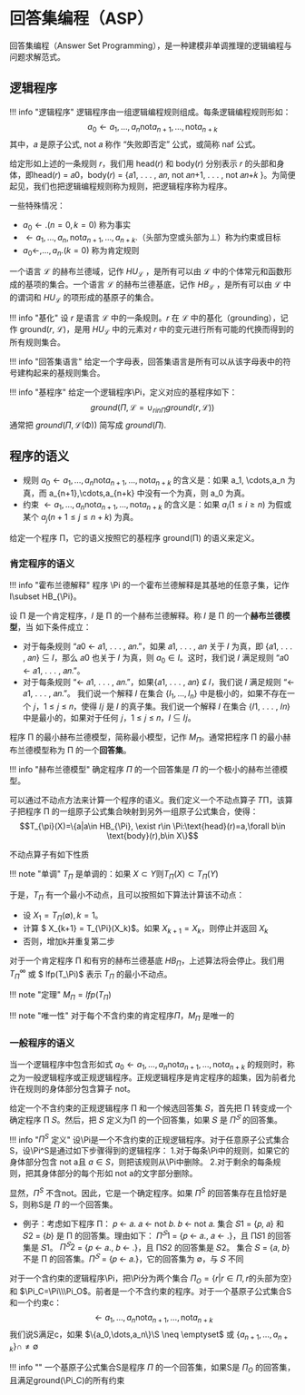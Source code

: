 # 回答集编程（ASP）

回答集编程（Answer Set Programming），是一种建模非单调推理的逻辑编程与问题求解范式。

## 逻辑程序

!!! info "逻辑程序"
    逻辑程序由一组逻辑编程规则组成。每条逻辑编程规则形如：
    $$a_0\leftarrow a_1,\dots,a_n \text{not} a_{n+1},\dots, \text{not} a_{n+k}$$
    其中，𝑎 是原子公式, not 𝑎 称作 “失败即否定” 公式，或简称 naf 公式。

给定形如上述的一条规则 𝑟，我们用 head(𝑟) 和 body(𝑟) 分别表示 𝑟 的头部和身体，即head(𝑟) = 𝑎0，body(𝑟) = {𝑎1, . . . , 𝑎𝑛, not 𝑎𝑛+1, . . . , not 𝑎𝑛+𝑘 }。为简便起见，我们也把逻辑编程规则称为规则，把逻辑程序称为程序。

一些特殊情况：

- $a_0\leftarrow.(n=0,k=0)$ 称为事实
- $\leftarrow a_1,\dots,a_n,\text{not}a_{n+1},\dots,a_{n+k}.$（头部为空或头部为$\bot$）称为约束或目标
- $a_0\leftarrow,\dots,a_n.(k=0)$ 称为肯定规则

一个语言 $\mathcal{L}$ 的赫布兰德域，记作 $HU_{\mathcal{L}}$ ，是所有可以由 $\mathcal{L}$ 中的个体常元和函数形成的基项的集合。一个语言 $\mathcal{L}$ 的赫布兰德基底，记作 $HB_{\mathcal{L}}$ ，是所有可以由 $\mathcal{L}$ 中的谓词和 $HU_{\mathcal{L}}$ 的项形成的基原子的集合。


!!! info "基化"
    设 $r$ 是语言 $\mathcal{L}$ 中的一条规则。𝑟 在 $\mathcal{L}$ 中的基化（grounding），记作 ground(𝑟, $\mathcal{L}$)，是用 $HU_{\mathcal{L}}$ 中的元素对 𝑟 中的变元进行所有可能的代换而得到的所有规则集合。


!!! info "回答集语言"
    给定一个字母表，回答集语言是所有可以从该字母表中的符号建构起来的基规则集合。

!!! info "基程序"
    给定一个逻辑程序\Pi，定义对应的基程序如下：
    $$ground(\Pi,\mathcal{L} = \cup_{r in \Pi} ground(r, \mathcal{L}))$$
    通常把 $ground(\Pi,\mathcal{L(\Phi)})$ 简写成 $ground(\Pi)$.



## 程序的语义

- 规则 $a_0\leftarrow a_1,\dots,a_n \text{not} a_{n+1},\dots, \text{not} a_{n+k}$ 的含义是：如果 a_1, \cdots,a_n 为真，而 a_{n+1},\cdots,a_{n+k} 中没有一个为真，则 a_0 为真。
- 约束 $\leftarrow a_1,\dots,a_n \text{not} a_{n+1},\dots, \text{not} a_{n+k}$ 的含义是：如果 $a_i(1\leq i \geq n)$ 为假或某个 $a_j(n+1\leq j \leq n+k)$ 为真。

给定一个程序 Π，它的语义按照它的基程序 ground(Π) 的语义来定义。

### 肯定程序的语义

!!! info "霍布兰德解释"
    程序 \Pi 的一个霍布兰德解释是其基地的任意子集，记作 I\subset HB_{\Pi}。

设 Π 是一个肯定程序，𝐼 是 Π 的一个赫布兰德解释。称 𝐼 是 Π 的一个**赫布兰德模型**，当
如下条件成立：
- 对于每条规则 “𝑎0 ← 𝑎1, . . . , 𝑎𝑛.”，如果 𝑎1, . . . , 𝑎𝑛 关于 𝐼 为真，即 {𝑎1, . . . , 𝑎𝑛} ⊆ 𝐼，那么 𝑎0 也关于 𝐼 为真，则 $a_0\in I$。这时，我们说 𝐼 满足规则 “𝑎0 ← 𝑎1, . . . , 𝑎𝑛.”。
- 对于每条规则 “← 𝑎1, . . . , 𝑎𝑛.”，如果{𝑎1, . . . , 𝑎𝑛} ⊈ 𝐼，我们说 𝐼 满足规则 “← 𝑎1, . . . , 𝑎𝑛.”。
我们说一个解释 𝐼 在集合 $\{I_1,\dots,I_n\}$ 中是极小的，如果不存在一个 𝑗，1 ≤ 𝑗 ≤ 𝑛，使得 𝐼𝑗 是 𝐼 的真子集。我们说一个解释 𝐼 在集合 {𝐼1, . . . , 𝐼𝑛} 中是最小的，如果对于任何 𝑗，1 ≤ 𝑗 ≤ 𝑛，𝐼 ⊆ 𝐼𝑗。

程序 Π 的最小赫布兰德模型，简称最小模型，记作 $M_{\Pi}$。通常把程序 Π 的最小赫布兰德模型称为 Π 的一个**回答集**。

!!! info "赫布兰德模型"
    确定程序 $\Pi$ 的一个回答集是 $\Pi$ 的一个极小的赫布兰德模型。

可以通过不动点方法来计算一个程序的语义。我们定义一个不动点算子 𝑇Π，该算子把程序 Π 的一组原子公式集合映射到另外一组原子公式集合，使得：
$$T_{\pi}(X)=\{a|a\in HB_{\Pi}, \exist r\in \Pi:\text{head}(r)=a,\forall b\in \text{body}(r),b\in X\}$$

不动点算子有如下性质

!!! note "单调"
    $T_\Pi$ 是单调的：如果 $X\subset Y\text{则}T_\Pi(X)\subset T_\Pi(Y)$

于是，$T_\Pi$ 有一个最小不动点，且可以按照如下算法计算该不动点：
- 设 $X_1=T_\Pi(\emptyset), k=1$。
- 计算 $ X_{k+1} = T_{\Pi}(X_k)$。如果 $X_{k+1}=X_k$，则停止并返回 $X_k$
- 否则，增加k并重复第二步

对于一个肯定程序 Π 和有穷的赫布兰德基底 $HB_\Pi$，上述算法将会停止。我们用 $T_\Pi^\infty$ 或 $ lfp(T_\Pi)$ 表示 $T_\Pi$ 的最小不动点。

!!! note "定理"
    $M_\Pi = lfp(T_\Pi)$

!!! note "唯一性"
    对于每个不含约束的肯定程序$\Pi$，$M_\Pi$ 是唯一的


### 一般程序的语义

当一个逻辑程序中包含形如式 $a_0\leftarrow a_1,\dots,a_n \text{not} a_{n+1},\dots, \text{not} a_{n+k}$ 的规则时，称之为一般逻辑程序或正规逻辑程序。正规逻辑程序是肯定程序的超集，因为前者允许在规则的身体部分包含算子 not。

给定一个不含约束的正规逻辑程序 Π 和一个候选回答集 𝑆，首先把 Π 转变成一个确定程序 Π
𝑆。然后，把 𝑆 定义为Π 的一个回答集，如果 𝑆 是 $Π^𝑆$ 的回答集。

!!! info "$\Pi^S$ 定义"
    设\Pi是一个不含约束的正规逻辑程序。对于任意原子公式集合S，设\Pi^S是通过如下步骤得到的逻辑程序：
    1.对于每条\Pi中的规则，如果它的身体部分包含 not a且 $a\in S$，则把该规则从\Pi中删除。
    2.对于剩余的每条规则，把其身体部分的每个形如 not a的文字部分删除。

显然，$\Pi^S$ 不含not。因此，它是一个确定程序。如果 $\Pi^S$ 的回答集存在且恰好是S，则称S是 $\Pi$ 的一个回答集。

- 例子：考虑如下程序 Π：
𝑝 ← 𝑎.
𝑎 ← not 𝑏.
𝑏 ← not 𝑎.
集合 𝑆1 = {𝑝, 𝑎} 和 𝑆2 = {𝑏} 是 Π 的回答集。理由如下：
$Π^𝑆1$ = {𝑝 ← 𝑎., 𝑎 ← .}，且 Π𝑆1 的回答集是 𝑆1。
$Π^𝑆2$ = {𝑝 ← 𝑎., 𝑏 ← .}，且 Π𝑆2 的回答集是 𝑆2。
集合 𝑆 = {𝑎, 𝑏} 不是 Π 的回答集。$Π^𝑆$ = {𝑝 ← 𝑎.}，它的回答集为 ∅，与 𝑆 不同


对于一个含约束的逻辑程序\Pi，把\Pi分为两个集合 $\Pi_O=\{r|r\in\Pi,r\text{的头部为空}\}$和 $\Pi_C=\Pi\\\Pi_O$。前者是一个不含约束的程序。对于一个基原子公式集合S和一个约束c：
$$
\leftarrow a_1,\dots,a_n \text{not} a_{n+1},\dots, \text{not} a_{n+k}
$$
我们说S满足c，如果 $\{a_0,\dots,a_n\}\S \neq \emptyset$ 或 $\{a_{n+1},\dots,a_{n+k}\}\cap \neq \emptyset$


!!! info ""
    一个基原子公式集合S是程序 $\Pi$ 的一个回答集，如果S是 $\Pi_O$ 的回答集，且满足ground(\Pi_C)的所有约束

